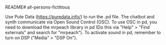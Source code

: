 README# all-persons-fictitious

Use Pute Data (https://puredata.info/) to run the .pd file. The chatbot and synth communicate via Open Sound Control (OSC). To use OSC in pd, you need to download the mrpeach library in pd (Do this via "Help" > "Find externals" and search for "mrpeach"). To activate sound in pd, remember to turn on DSP ("Media" > "DSP On").
